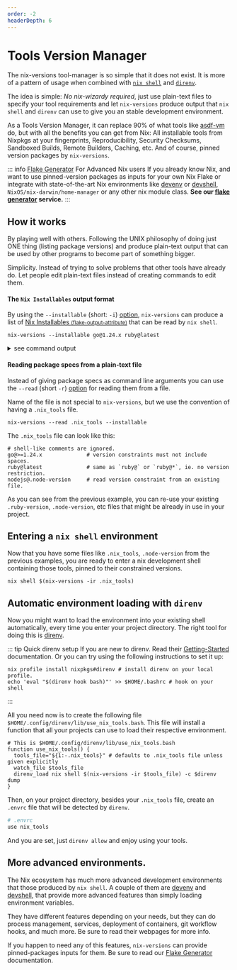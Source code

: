 ```yaml
---
order: -2
headerDepth: 6
---
```


# Tools Version Manager

The nix-versions tool-manager is so simple that it does not exist. It is more of a pattern of usage when
combined with [`nix shell`](https://nix.dev/manual/nix/2.26/command-ref/nix-shell.html) and [`direnv`](https://direnv.net/).

The idea is simple:
<em>No nix-wizardy required</em>, just use plain-text files to specify your tool requirements and let `nix-versions` produce output that `nix shell` and `direnv` can use to give you an stable development environment.

As a Tools Version Manager, it can replace 90% of what tools like [asdf-vm](https://asdf-vm.com/) do, 
but with all the benefits you can get from Nix: 
All installable tools from Nixpkgs at your fingerprints, Reproducibility, Security Checksums, Sandboxed Builds, Remote Builders, Caching, etc. 
And of course, pinned version packages by `nix-versions`.


::: info [Flake Generator](flake-generator.html) For Advanced Nix users
If you already know Nix, and want to use pinned-version packages as inputs for your own Nix Flake 
or integrate with state-of-the-art Nix environments like 
[devenv](https://devenv.sh/) or [devshell](https://github.com/numtide/devshell), `NixOS/nix-darwin/home-manager` or any other nix module class.
<b>See our [flake generator](flake-generator.html) service.</b>
:::


## How it works

By playing well with others. Following the UNIX philosophy of doing just ONE thing (listing package versions) and produce plain-text output that can be used by other programs to become part of something bigger.


Simplicity. Instead of trying to solve problems that other tools have already do.
Let people edit plain-text files instead of creating commands to edit them.


#### The `Nix Installables` output format

By using the `--installable` (short: `-i`) [option](../getting-started/cli-help.html), `nix-versions` can produce a list of [Nix Installables <small>(flake-output-attribute)</small>](https://nix.dev/manual/nix/2.24/command-ref/new-cli/nix#flake-output-attribute) that can be read by `nix shell`.

```shell
nix-versions --installable go@1.24.x ruby@latest
```
<details><summary>see command output</summary>
<pre class="ansi-to-html">
nixpkgs/de0fe301211c267807afd11b12613f5511ff7433#go_1_24
nixpkgs/0d534853a55b5d02a4ababa1d71921ce8f0aee4c#ruby_3_4
</pre>
</details>

#### Reading package specs from a plain-text file

Instead of giving package specs as command line arguments you can use the `--read` (short `-r`) [option](../getting-started/cli-help.html) for reading them from a file. 

Name of the file is not special to `nix-versions`, but we use the convention of having a `.nix_tools` file.

```shell
nix-versions --read .nix_tools --installable
```

The `.nix_tools` file can look like this:
```text
# shell-like comments are ignored.
go@>=1.24.x              # version constraints must not include spaces.
ruby@latest              # same as `ruby@` or `ruby@*`, ie. no version restriction.
nodejs@.node-version     # read version constraint from an existing file.
```

As you can see from the previous example, you can re-use your existing `.ruby-version`, `.node-version`, etc files that might be already in use in your project.


## Entering a `nix shell` environment

Now that you have some files like `.nix_tools`, `.node-version` from the previous examples, you are ready to enter a nix development shell containing those tools, pinned to their constrained versions.

```shell
nix shell $(nix-versions -ir .nix_tools)
```

## Automatic environment loading with `direnv`

Now you might want to load the environment into your existing shell automatically, every time you enter your project directory.
The right tool for doing this is [direnv](https://direnv.net).

::: tip Quick direnv setup
If you are new to direnv. Read their [Getting-Started](https://direnv.net/#getting-started) documentation.
Or you can try using the following instructions to set it up:

```shell
nix profile install nixpkgs#direnv # install direnv on your local profile.
echo 'eval "$(direnv hook bash)"' >> $HOME/.bashrc # hook on your shell
```
:::


All you need now is to create the following file `$HOME/.config/direnv/lib/use_nix_tools.bash`. This file
will install a function that all your projects can use to load their respective environment.

```shell
# This is $HOME/.config/direnv/lib/use_nix_tools.bash
function use_nix_tools() {
  tools_file="${1:-.nix_tools}" # defaults to .nix_tools file unless given explicitly
  watch_file $tools_file
  direnv_load nix shell $(nix-versions -ir $tools_file) -c $direnv dump
}
```

Then, on your project directory, besides your `.nix_tools` file, create an `.envrc` file that will be
detected by `direnv`.

```bash
# .envrc
use nix_tools
```

And you are set, just `direnv allow` and enjoy using your tools.


## More advanced environments.

The Nix ecosystem has much more advanced development environments that those produced by `nix shell`.
A couple of them are [devenv](https://devenv.sh/) and [devshell](https://github.com/numtide/devshell),
that provide more advanced features than simply loading environment variables. 

They have different features depending on your needs, but they can do process management, services, deployment of containers, git workflow hooks, and much more. Be sure to read their webpages for more info.

If you happen to need any of this features, `nix-versions` can provide pinned-packages inputs for them. Be sure to read our [Flake Generator](flake-generator.html) documentation.
